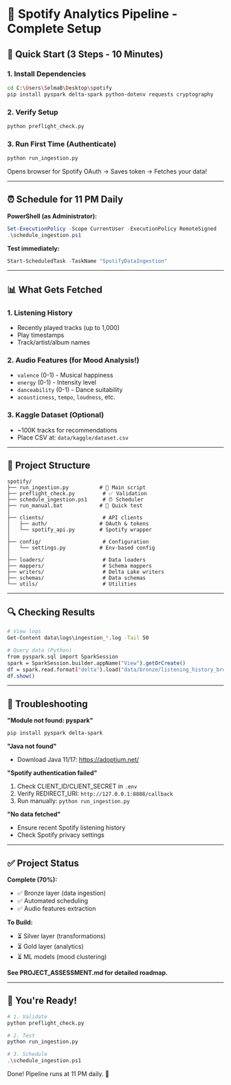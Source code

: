 # 🎵 Spotify Analytics Pipeline - Complete Setup

## 🎯 Quick Start (3 Steps - 10 Minutes)

### 1. Install Dependencies
```bash
cd C:\Users\SelmaB\Desktop\spotify
pip install pyspark delta-spark python-dotenv requests cryptography
```

### 2. Verify Setup
```bash
python preflight_check.py
```

### 3. Run First Time (Authenticate)
```bash
python run_ingestion.py
```
Opens browser for Spotify OAuth → Saves token → Fetches your data!

---

## ⏰ Schedule for 11 PM Daily

**PowerShell (as Administrator):**
```powershell
Set-ExecutionPolicy -Scope CurrentUser -ExecutionPolicy RemoteSigned
.\schedule_ingestion.ps1
```

**Test immediately:**
```powershell
Start-ScheduledTask -TaskName "SpotifyDataIngestion"
```

---

## 📊 What Gets Fetched

### 1. Listening History
- Recently played tracks (up to 1,000)
- Play timestamps
- Track/artist/album names

### 2. Audio Features (for Mood Analysis!)
- `valence` (0-1) - Musical happiness
- `energy` (0-1) - Intensity level
- `danceability` (0-1) - Dance suitability
- `acousticness`, `tempo`, `loudness`, etc.

### 3. Kaggle Dataset (Optional)
- ~100K tracks for recommendations
- Place CSV at: `data/kaggle/dataset.csv`

---

## 📁 Project Structure

```
spotify/
├── run_ingestion.py          # 🚀 Main script
├── preflight_check.py         # ✅ Validation
├── schedule_ingestion.ps1     # ⏰ Scheduler
├── run_manual.bat            # 🎯 Quick test
│
├── clients/                   # API clients
│   ├── auth/                 # OAuth & tokens
│   └── spotify_api.py        # Spotify wrapper
│
├── config/                    # Configuration
│   └── settings.py           # Env-based config
│
├── loaders/                   # Data loaders
├── mappers/                   # Schema mappers
├── writers/                   # Delta Lake writers
├── schemas/                   # Data schemas
└── utils/                     # Utilities
```

---

## 🔍 Checking Results

```bash
# View logs
Get-Content data\logs\ingestion_*.log -Tail 50

# Query data (Python)
from pyspark.sql import SparkSession
spark = SparkSession.builder.appName("View").getOrCreate()
df = spark.read.format("delta").load("data/bronze/listening_history_bronze")
df.show()
```

---

## 🐛 Troubleshooting

**"Module not found: pyspark"**
```bash
pip install pyspark delta-spark
```

**"Java not found"**
- Download Java 11/17: https://adoptium.net/

**"Spotify authentication failed"**
1. Check CLIENT_ID/CLIENT_SECRET in `.env`
2. Verify REDIRECT_URI: `http://127.0.0.1:8888/callback`
3. Run manually: `python run_ingestion.py`

**"No data fetched"**
- Ensure recent Spotify listening history
- Check Spotify privacy settings

---

## ✅ Project Status

**Complete (70%):**
- ✅ Bronze layer (data ingestion)
- ✅ Automated scheduling
- ✅ Audio features extraction

**To Build:**
- ⏳ Silver layer (transformations)
- ⏳ Gold layer (analytics)
- ⏳ ML models (mood clustering)

**See PROJECT_ASSESSMENT.md for detailed roadmap.**

---

## 🚀 You're Ready!

```bash
# 1. Validate
python preflight_check.py

# 2. Test
python run_ingestion.py

# 3. Schedule
.\schedule_ingestion.ps1
```

Done! Pipeline runs at 11 PM daily. 🎉
